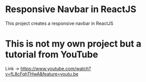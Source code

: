 # Responsive Navbar in ReactJS

This project creates a responsive navbar in ReactJS

# This is not my own project but a tutorial from YouTube

Link -> https://www.youtube.com/watch?v=fL8cFqhTHwA&feature=youtu.be
